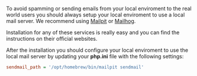 To avoid spamming or sending emails from your local enviroment to the real world users you should always setup your local enviroment to use a local mail server. We recommend using [Mailpit](https://mailpit.axllent.org/) or [Mailhog](https://github.com/mailhog/MailHog).

Installation for any of these services is really easy and you can find the instructions on their official websites.

After the installation you should configure your local enviroment to use the local mail server by updating your __php.ini__ file with the following settings:

```ini
sendmail_path = '/opt/homebrew/bin/mailpit sendmail'
```
